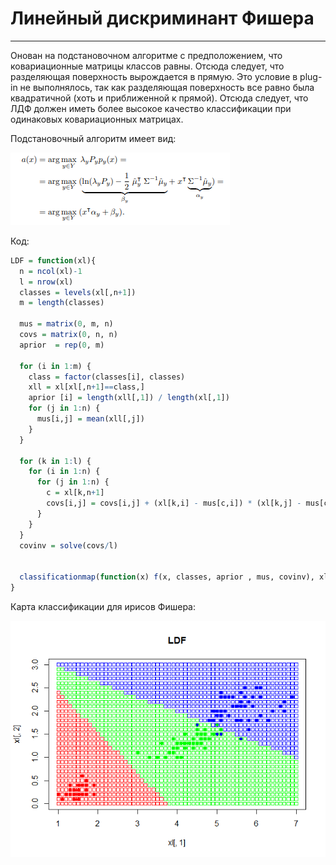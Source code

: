# Линейный дискриминант Фишера

---

Онован на подстановочном алгоритме с предположением, что ковариационные матрицы классов равны. Отсюда следует, что разделяющая поверхность вырождается в прямую. Это условие в plug-in не выполнялось, так как разделяющая поверхность все равно была квадратичной (хоть и приближенной к прямой). Отсюда следует, что ЛДФ должен иметь более высокое качество классификации при одинаковых ковариационных матрицах.

Подстановочный алгоритм имеет вид:

![Ну нет ее и все! Отстань!](/LDF/ldff.PNG)


Код:

```R
LDF = function(xl){
  n = ncol(xl)-1
  l = nrow(xl)
  classes = levels(xl[,n+1])
  m = length(classes)
  
  mus = matrix(0, m, n)
  covs = matrix(0, n, n)
  aprior  = rep(0, m)
  
  for (i in 1:m) {
    class = factor(classes[i], classes)
    xll = xl[xl[,n+1]==class,]
    aprior [i] = length(xll[,1]) / length(xl[,1])
    for (j in 1:n) {
      mus[i,j] = mean(xll[,j])
    }
  }
  
  for (k in 1:l) {
    for (i in 1:n) {
      for (j in 1:n) {
        c = xl[k,n+1]
        covs[i,j] = covs[i,j] + (xl[k,i] - mus[c,i]) * (xl[k,j] - mus[c,j])
      }
    }
  }
  covinv = solve(covs/l)
  
  
  classificationmap(function(x) f(x, classes, aprior , mus, covinv), xl)
}
```
Карта классификации для ирисов Фишера:

![Ну нет ее и все! Отстань!](/LDF/ldf11.png)
